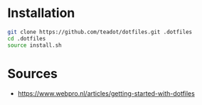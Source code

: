 # Installation

```bash
git clone https://github.com/teadot/dotfiles.git .dotfiles
cd .dotfiles
source install.sh
```

# Sources

- https://www.webpro.nl/articles/getting-started-with-dotfiles
